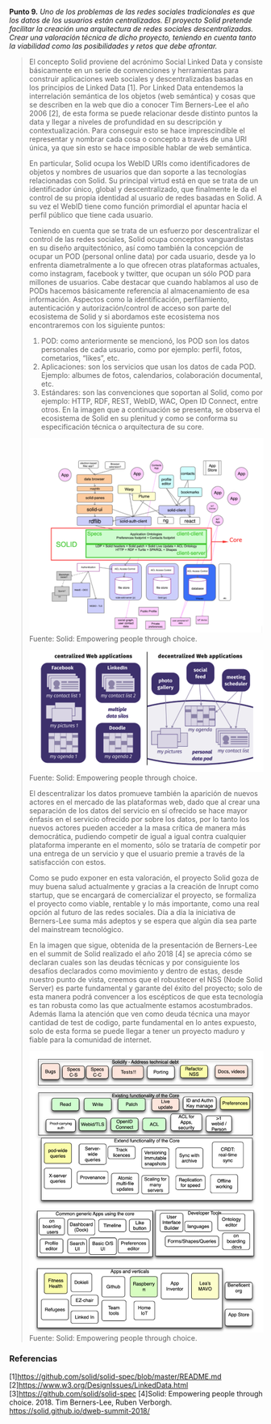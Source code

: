 **Punto 9.** *Uno de los problemas de las redes sociales tradicionales es que los datos de los usuarios están centralizados. El proyecto Solid pretende facilitar la creación una arquitectura de redes sociales descentralizadas. Crear una valoración técnica de dicho proyecto, teniendo en cuenta tanto la viabilidad como las posibilidades y retos que debe afrontar.*

>El concepto Solid proviene del acrónimo Social Linked Data y consiste básicamente en un serie de convenciones y herramientas para construir aplicaciones web sociales y descentralizadas basadas en los principios de Linked Data [1]. Por Linked Data entendemos la interrelación semántica de los objetos (web  semántica) y cosas que se describen en la web que dio a conocer Tim Berners-Lee el año 2006 [2], de esta forma se puede relacionar desde distinto puntos la data y llegar a niveles de profundidad en su descripción y contextualización. Para conseguir esto se hace imprescindible el representar y nombrar cada cosa o concepto a través de una URI única, ya que sin esto se hace imposible hablar de web semántica.
> 
>En particular, Solid ocupa los WebID URIs como identificadores de objetos y nombres de usuarios que dan soporte a las tecnologías relacionadas con Solid. Su principal virtud está en que se trata de un identificador único, global y descentralizado, que finalmente le da el control de su propia identidad al usuario de redes basadas en Solid. A su vez el WebID tiene como función primordial el apuntar hacia el perfil público que tiene cada usuario.
>
>Teniendo en cuenta que se trata de un esfuerzo por descentralizar el control de las redes sociales, Solid ocupa conceptos vanguardistas en su diseño arquitectónico, así como también la concepción de ocupar un POD (personal online data) por cada usuario, desde ya lo enfrenta diametralmente a lo que ofrecen otras plataformas actuales, como instagram, facebook y twitter, que ocupan un sólo POD para millones de usuarios. Cabe destacar que cuando hablamos al uso de PODs hacemos básicamente referencia al almacenamiento de esa información. Aspectos como la identificación, perfilamiento, autenticación y autorización/control de acceso son parte del ecosistema de Solid y si abordamos este ecosistema nos encontraremos con los siguiente puntos:
>1. POD: como anteriormente se mencionó, los POD son los datos personales de cada usuario, como por ejemplo: perfil, fotos, cometarios, “likes”, etc.
>2. Aplicaciones: son los servicios que usan los datos de cada POD. Ejemplo: albumes de fotos, calendarios, colaboración documental, etc.
>3. Estándares: son las convenciones que soportan al Solid, como por ejemplo: HTTP, RDF, REST, WebID, WAC, Open ID Connect, entre otros.
>En la imagen que a continuación se presenta, se observa el ecosistema de Solid en su plenitud y como se conforma su especificación técnica o arquitectura de su core.
>
> ![alt text](https://github.com/rvalenzuelav/mti-saw-2018/blob/master/punto-9/img-1-punto-9.png "Arquitectura de Ecosistema Solid") 
>Fuente: Solid: Empowering people through choice.
>
> ![alt text](https://github.com/rvalenzuelav/mti-saw-2018/blob/master/punto-9/img-2-punto-9.png "RRSS Centralizadas Vs Descentralizadas")
>Fuente: Solid: Empowering people through choice.
>
>El descentralizar los datos promueve también la aparición de nuevos actores en el mercado de las plataformas web, dado que al crear una separación de los datos del servicio en sí ofrecido se hace mayor énfasis en el servicio ofrecido por sobre los datos, por lo tanto los nuevos actores pueden acceder a la masa crítica de manera más democrática, pudiendo competir de igual a igual contra cualquier plataforma imperante en el momento, sólo se trataría de competir por una entrega de un servicio y que el usuario premie a través de la satisfacción con estos.
>
>Como se pudo exponer en esta valoración, el proyecto Solid goza de muy buena salud actualmente y gracias a la creación de Inrupt como startup, que se encargará de comercializar el proyecto, se formaliza el proyecto como viable, rentable y lo más importante, como una real opción al futuro de las redes sociales. Día a día la iniciativa de Berners-Lee suma más adeptos y se espera que algún día sea parte del mainstream tecnológico.
>
>En la imagen que sigue, obtenida de la presentación de Berners-Lee en el summit de Solid realizado el año 2018 [4] se aprecia cómo se declaran cuales son las deudas técnicas y por consiguiente los desafíos declarados como movimiento y dentro de estas, desde nuestro punto de vista, creemos que el robustecer el NSS (Node Solid Server) es parte fundamental y garante del éxito del proyecto; solo de esta manera podrá convencer a los escépticos de que esta tecnología es tan robusta como las que actualmente estamos acostumbrados. Además llama la atención que ven como deuda técnica una mayor cantidad de test de codigo, parte fundamental en lo antes expuesto, solo de esta forma se puede llegar a tener un proyecto maduro y fiable para la comunidad de internet.
>
> ![alt text](https://github.com/rvalenzuelav/mti-saw-2018/blob/master/punto-9/img-3-punto-9.png "áreas de logros y desafios de Solid.")
>Fuente: Solid: Empowering people through choice.
>
### Referencias
[1]https://github.com/solid/solid-spec/blob/master/README.md
[2]https://www.w3.org/DesignIssues/LinkedData.html
[3]https://github.com/solid/solid-spec
[4]Solid: Empowering people through choice. 2018. Tim Berners-Lee, Ruben Verborgh. https://solid.github.io/dweb-summit-2018/

